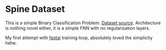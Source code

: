 # Spine Dataset
This is a simple Binary Classification Problem. [Dataset source](https://www.kaggle.com/sammy123/lower-back-pain-symptoms-dataset). Architecture is nothing novel either, it is a simple FNN with no regularization layers. 

My first attempt with [fastai](https://docs.fast.ai/) training loop, absolutely loved the simplicity hehe.